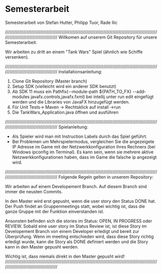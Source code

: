 # Semesterarbeit
Semesterarbeit von Stefan Hutter, Philipp Tuor, Rade Ilic

/////////////////////////////////////////////////////////////////////////////////////////////////////////////////////////////////////
Willkomen auf unserem Git Repository für unsere Semesterarbeit.

Wir arbeiten zu dritt an einem "Tank Wars" Spiel (ähnlich wie Schiffe versenken).

/////////////////////////////////////////////////////////////////////////////////////////////////////////////////////////////////////
Installationsanleitung:
1. Clone Git Repository (Master branch)
2. Setup SDK (vielleicht wird ein anderer SDK benutzt)
3. Ab SDK 11 muss ein Pathfix(--module-path ${PATH_TO_FX} --add-modules javafx.controls,javafx.fxml) bei intellij unter run edit eingefügt werden und die Libraries von JavaFX hinzugefügt werden.
4. Für Unit Tests-> Maven -> Rechtsklick auf install ->run
5. Die TankWars_Application.java öffnen und ausführen

/////////////////////////////////////////////////////////////////////////////////////////////////////////////////////////////////////
Spielanleitung:
- Als Spieler wird man mit Instruction Labels durch das Spiel geführt.
- Bei Problemen um Mehrspielermodus, vergleichen Sie die angezeigete IP Adresse im Game mit der Netzwerkkonfiguration ihres Rechners (bei Windows ipconfig im Terminal). Es kann sein, wenn sie mehrere aktive Netzwerkkonfigurationen haben, dass im Game die falsche ip angezeigt wird.

/////////////////////////////////////////////////////////////////////////////////////////////////////////////////////////////////////
Folgende Regeln gelten in unserem Repository:

Wir arbeiten auf einem Developement Branch.
Auf diesem Branch sind immer die neusten Commits.

In den Master wird erst gepusht, wenn die user story den Status DONE hat. 
Der Push findet an Gruppenmeetings statt, wobei wichtig ist, dass die ganze Gruppe mit der Funktion einverstanden ist.

Ansonsten befinden sich die stories im Status: OPEN, IN PROGRESS oder REVIEW.
Sobald eine user story im Status Review ist, ist diese Story im Developement Branch von einem Developer erledigt und bereit zur Überprüfung.
Wenn im meeting entschieden wird, dass diese Story richtig erledigt wurde, kann die Story als DONE definiert werden und die Story kann in den Master gepusht werden.

Wichtig ist, dass niemals direkt in den Master gepusht wird! 
/////////////////////////////////////////////////////////////////////////////////////////////////////////////////////////////////////

